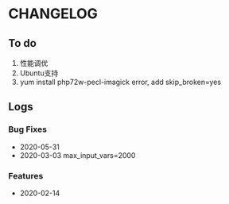 # CHANGELOG

## To do

1. 性能调优
2. Ubuntu支持
3. yum install php72w-pecl-imagick error, add skip_broken=yes

## Logs

### Bug Fixes

* 2020-05-31  
* 2020-03-03  max_input_vars=2000

### Features

* 2020-02-14  
